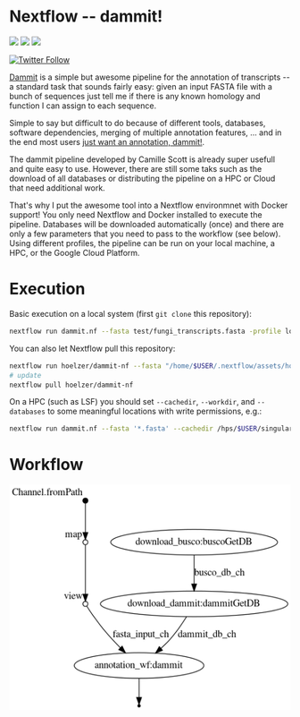 # Nextflow -- dammit!
![](https://img.shields.io/badge/nextflow-20.01.0-brightgreen)
![](https://img.shields.io/badge/uses-docker-blue.svg)
![](https://img.shields.io/badge/licence-GPL--3.0-lightgrey.svg)

[![Twitter Follow](https://img.shields.io/twitter/follow/martinhoelzer.svg?style=social)](https://twitter.com/martinhoelzer) 

[Dammit](http://dib-lab.github.io/dammit/) is a simple but awesome pipeline for the annotation of transcripts -- a standard task that sounds fairly easy: given an input FASTA file with a bunch of sequences just tell me if there is any known homology and function I can assign to each sequence. 

Simple to say but difficult to do because of different tools, databases, software dependencies, merging of multiple annotation features, ... and in the end most users [just want an annotation, dammit!](http://dib-lab.github.io/dammit/about/).

The dammit pipeline developed by Camille Scott is already super usefull and quite easy to use. However, there are still some taks such as the download of all databases or distributing the pipeline on a HPC or Cloud that need additional work.

That's why I put the awesome tool into a Nextflow environmnet with Docker support! You only need Nextflow and Docker installed to execute the pipeline. Databases will be downloaded automatically (once) and there are only a few parameters that you need to pass to the workflow (see below). Using different profiles, the pipeline can be run on your local machine, a HPC, or the Google Cloud Platform.

# Execution

Basic execution on a local system (first `git clone` this repository):
```bash
nextflow run dammit.nf --fasta test/fungi_transcripts.fasta -profile local,docker --cores 4
```

You can also let Nextflow pull this repository:
```bash
nextflow run hoelzer/dammit-nf --fasta "/home/$USER/.nextflow/assets/hoelzer/dammit-nf/test/fungi_transcripts.fasta" -profile local,docker --cores 4
# update 
nextflow pull hoelzer/dammit-nf
```

On a HPC (such as LSF) you should set `--cachedir`, `--workdir`, and `--databases` to some meaningful locations with write permissions, e.g.:
```bash
nextflow run dammit.nf --fasta '*.fasta' --cachedir /hps/$USER/singularity --workdir /hps/$USER/nextflow-work --databases /hps/$USER/nextflow-dbs/dammit -profile lsf,docker,singularity
```

# Workflow

![image](https://github.com/hoelzer/dammit-nf/blob/master/figures/chart.png?raw=true)